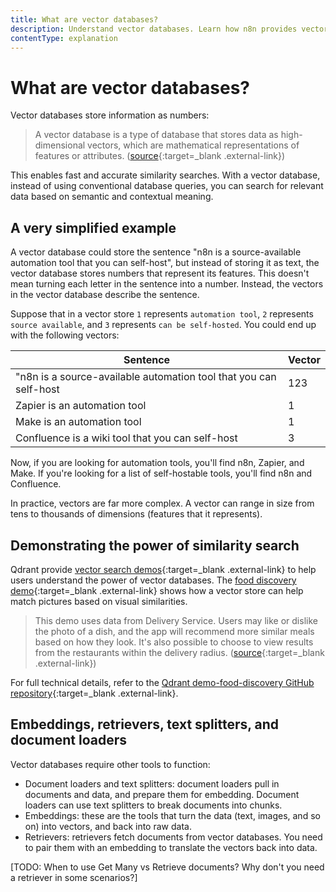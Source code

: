 ```yaml
---
title: What are vector databases?
description: Understand vector databases. Learn how n8n provides vector databases, along with the key components to work with them, including embeddings, retrievers, and document loaders.
contentType: explanation
---
```


# What are vector databases?

Vector databases store information as numbers:

> A vector database is a type of database that stores data as high-dimensional vectors, which are mathematical representations of features or attributes. ([source](https://learn.microsoft.com/en-us/semantic-kernel/memories/vector-db){:target=_blank .external-link})

This enables fast and accurate similarity searches. With a vector database, instead of using conventional database queries, you can search for relevant data based on semantic and contextual meaning.

## A very simplified example

A vector database could store the sentence "n8n is a source-available automation tool that you can self-host", but instead of storing it as text, the vector database stores numbers that represent its features. This doesn't mean turning each letter in the sentence into a number. Instead, the vectors in the vector database describe the sentence. 

Suppose that in a vector store `1` represents `automation tool`, `2` represents `source available`, and `3` represents `can be self-hosted`. You could end up with the following vectors:

| Sentence | Vector |
| -------- | ------ |
| "n8n is a source-available automation tool that you can self-host | 123 |
| Zapier is an automation tool | 1 |
| Make is an automation tool | 1 |
| Confluence is a wiki tool that you can self-host | 3 |

Now, if you are looking for automation tools, you'll find n8n, Zapier, and Make. If you're looking for a list of self-hostable tools, you'll find n8n and Confluence.

In practice, vectors are far more complex. A vector can range in size from tens to thousands of dimensions (features that it represents).

## Demonstrating the power of similarity search

Qdrant provide [vector search demos](https://qdrant.tech/demo/){:target=_blank .external-link} to help users understand the power of vector databases. The [food discovery demo](https://food-discovery.qdrant.tech/){:target=_blank .external-link} shows how a vector store can help match pictures based on visual similarities.

> This demo uses data from Delivery Service. Users may like or dislike the photo of a dish, and the app will recommend more similar meals based on how they look. It's also possible to choose to view results from the restaurants within the delivery radius. ([source](https://qdrant.tech/demo/){:target=_blank .external-link})

For full technical details, refer to the [Qdrant demo-food-discovery GitHub repository](https://github.com/qdrant/demo-food-discovery){:target=_blank .external-link}.

## Embeddings, retrievers, text splitters, and document loaders

Vector databases require other tools to function:

- Document loaders and text splitters: document loaders pull in documents and data, and prepare them for embedding. Document loaders can use text splitters to break documents into chunks.
- Embeddings: these are the tools that turn the data (text, images, and so on) into vectors, and back into raw data.
- Retrievers: retrievers fetch documents from vector databases. You need to pair them with an embedding to translate the vectors back into data.

[TODO:  When to use Get Many vs Retrieve documents? Why don't you need a retriever in some scenarios?]



